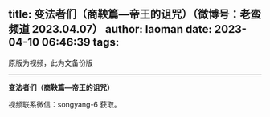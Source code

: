 title: 变法者们（商鞅篇—帝王的诅咒）（微博号：老蛮频道 2023.04.07）
author: laoman
date: 2023-04-10 06:46:39
tags:
---
原版为视频，此为文备份版<!--more--> 
- - -
**变法者们（商鞅篇—帝王的诅咒）**

视频联系微信：songyang-6  获取。